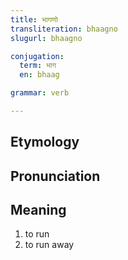 ```yaml
---
title: भागणो
transliteration: bhaagno
slugurl: bhaagno

conjugation: 
  term: भाग
  en: bhaag

grammar: verb

---
```

## Etymology

## Pronunciation

## Meaning
1. to run
2. to run away
